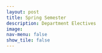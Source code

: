 ```yaml
---
layout: post
title: Spring Semester
description: Department Electives
image: 
nav-menu: false
show_tile: false
---
```

